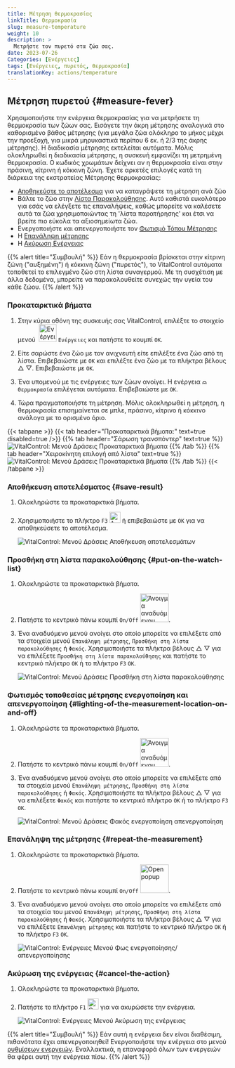 ```yaml
---
title: Μέτρηση θερμοκρασίας
linkTitle: Θερμοκρασία
slug: measure-temperature
weight: 10
description: >
  Μετρήστε τον πυρετό στα ζώα σας.
date: 2023-07-26
Categories: [Ενέργειες]
tags: [Ενέργειες, πυρετός, θερμοκρασία]
translationKey: actions/temperature
---
```


## Μέτρηση πυρετού {#measure-fever}

Χρησιμοποιήστε την ενέργεια θερμοκρασίας για να μετρήσετε τη θερμοκρασία των ζώων σας. Εισάγετε την άκρη μέτρησης αναλογικά στο καθορισμένο βάθος μέτρησης (για μεγάλα ζώα ολόκληρο το μήκος μέχρι την προεξοχή, για μικρά μηρυκαστικά περίπου 6 εκ. ή 2/3 της άκρης μέτρησης). Η διαδικασία μέτρησης εκτελείται αυτόματα. Μόλις ολοκληρωθεί η διαδικασία μέτρησης, η συσκευή εμφανίζει τη μετρημένη θερμοκρασία. Ο κωδικός χρωμάτων δείχνει αν η θερμοκρασία είναι στην πράσινη, κίτρινη ή κόκκινη ζώνη. Έχετε αρκετές επιλογές κατά τη διάρκεια της εκστρατείας Μέτρησης θερμοκρασίας:

- [Αποθηκεύστε το αποτέλεσμα](#save-result) για να καταγράψετε τη μέτρηση ανά ζώο
- Βάλτε το ζώο στην [Λίστα Παρακολούθησης](#put-on-the-watch-list). Αυτό καθιστά ευκολότερο για εσάς να ελέγξετε τις επαναλήψεις, καθώς μπορείτε να καλέσετε αυτά τα ζώα χρησιμοποιώντας τη 'λίστα παρατήρησης' και έτσι να βρείτε πιο εύκολα τα αξιοσημείωτα ζώα.
- Ενεργοποιήστε και απενεργοποιήστε τον [Φωτισμό Τόπου Μέτρησης](#lighting-of-the-measurement-location-on-and-off)
- Η [Επανάληψη μέτρησης](#repeat-the-measurement)
- Η [Ακύρωση Ενέργειας](#cancel-the-action)

{{% alert title="Συμβουλή" %}}
Εάν η θερμοκρασία βρίσκεται στην κίτρινη ζώνη ("αυξημένη") ή κόκκινη ζώνη ("πυρετός"), το VitalControl αυτόματα τοποθετεί το επιλεγμένο ζώο στη λίστα συναγερμού. Με τη συσχέτιση με άλλα δεδομένα, μπορείτε να παρακολουθείτε συνεχώς την υγεία του κάθε ζώου.
{{% /alert %}}

### Προκαταρκτικά βήματα

1. Στην κύρια οθόνη της συσκευής σας VitalControl, επιλέξτε το στοιχείο μενού &nbsp;<img src="/icons/actions.svg" width="40" align="bottom" alt="Ενέργειες" /> `Ενέργειες` και πατήστε το κουμπί `OK`.

2. Είτε σαρώστε ένα ζώο με τον ανιχνευτή είτε επιλέξτε ένα ζώο από τη λίστα. Επιβεβαιώστε με `OK` και επιλέξτε ένα ζώο με τα πλήκτρα βέλους △ ▽. Επιβεβαιώστε με `OK`.

3. Ένα υπομενού με τις ενέργειες των ζώων ανοίγει. Η ενέργεια <img src="/icons/actions/temperature.svg" width="10" align="bottom" alt="Θερμοκρασία" /> `Θερμοκρασία` επιλέγεται αυτόματα. Επιβεβαιώστε με `OK`.

4. Τώρα πραγματοποιήστε τη μέτρηση. Μόλις ολοκληρωθεί η μέτρηση, η θερμοκρασία επισημαίνεται σε μπλε, πράσινο, κίτρινο ή κόκκινο ανάλογα με το ορισμένο όριο.

{{< tabpane >}}
{{< tab header="Προκαταρκτικά βήματα:" text=true disabled=true />}}
{{% tab header="Σάρωση τρανσπόντερ" text=true %}}
![VitalControl: Μενού Δράσεις Προκαταρκτικά βήματα](../images/firststeps-scan.png "Προκαταρκτικά βήματα")
{{% /tab %}}
{{% tab header="Χειροκίνητη επιλογή από λίστα" text=true %}}
![VitalControl: Μενού Δράσεις Προκαταρκτικά βήματα](../images/firststeps.png "Προκαταρκτικά βήματα")
{{% /tab %}}
{{< /tabpane >}}

### Αποθήκευση αποτελέσματος {#save-result}

1. Ολοκληρώστε τα προκαταρκτικά βήματα.

2. Χρησιμοποιήστε το πλήκτρο `F3` <img src="/icons/footer/save.svg" width="25" align="bottom" alt="Αποθήκευση" /> ή επιβεβαιώστε με `OK` για να αποθηκεύσετε το αποτέλεσμα.

    ![VitalControl: Μενού Δράσεις Αποθήκευση αποτελεσμάτων](../images/saveresults.png "Αποθήκευση αποτελεσμάτων")

### Προσθήκη στη λίστα παρακολούθησης {#put-on-the-watch-list}

1. Ολοκληρώστε τα προκαταρκτικά βήματα.

2. Πατήστε το κεντρικό πάνω κουμπί `On/Off` <img src="/icons/footer/repeat_add_to_watch.svg" width="65" align="bottom" alt="Άνοιγμα αναδυόμενου παραθύρου" />.

3. Ένα αναδυόμενο μενού ανοίγει στο οποίο μπορείτε να επιλέξετε από τα στοιχεία μενού `Επανάληψη μέτρησης`, `Προσθήκη στη λίστα παρακολούθησης` ή `Φακός`. Χρησιμοποιήστε τα πλήκτρα βέλους △ ▽ για να επιλέξετε `Προσθήκη στη λίστα παρακολούθησης` και πατήστε το κεντρικό πλήκτρο `OK` ή το πλήκτρο `F3` `OK`.

    ![VitalControl: Μενού Δράσεις Προσθήκη στη λίστα παρακολούθησης](../images/watchlist.png "Προσθήκη στη λίστα παρακολούθησης")

### Φωτισμός τοποθεσίας μέτρησης ενεργοποίηση και απενεργοποίηση {#lighting-of-the-measurement-location-on-and-off}

1. Ολοκληρώστε τα προκαταρκτικά βήματα.

2. Πατήστε το κεντρικό πάνω κουμπί `On/Off` <img src="/icons/footer/repeat_add_to_watch.svg" width="65" align="bottom" alt="Άνοιγμα αναδυόμενου παραθύρου" />.

3. Ένα αναδυόμενο μενού ανοίγει στο οποίο μπορείτε να επιλέξετε από τα στοιχεία μενού `Επανάληψη μέτρησης`, `Προσθήκη στη λίστα παρακολούθησης` ή `Φακός`. Χρησιμοποιήστε τα πλήκτρα βέλους △ ▽ για να επιλέξετε `Φακός` και πατήστε το κεντρικό πλήκτρο `OK` ή το πλήκτρο `F3` `OK`.

    ![VitalControl: Μενού Δράσεις Φακός ενεργοποίηση απενεργοποίηση](../images/light.png "Φακός ενεργοποίηση απενεργοποίηση")

### Επανάληψη της μέτρησης {#repeat-the-measurement}

1. Ολοκληρώστε τα προκαταρκτικά βήματα.

2. Πατήστε το κεντρικό πάνω κουμπί `On/Off` <img src="/icons/footer/repeat_add_to_watch.svg" width="65" align="bottom" alt="Open popup" />.

3. Ένα αναδυόμενο μενού ανοίγει στο οποίο μπορείτε να επιλέξετε από τα στοιχεία του μενού `Επανάληψη μέτρησης`, `Προσθήκη στη λίστα παρακολούθησης` ή `Φακός`. Χρησιμοποιήστε τα πλήκτρα βέλους △ ▽ για να επιλέξετε `Επανάληψη μέτρησης` και πατήστε το κεντρικό πλήκτρο `OK` ή το πλήκτρο `F3` `OK`.

    ![VitalControl: Ενέργειες Μενού Φως ενεργοποίησης/απενεργοποίησης](../images/repeat.png "Φως ενεργοποίησης/απενεργοποίησης")

### Ακύρωση της ενέργειας {#cancel-the-action}

1. Ολοκληρώστε τα προκαταρκτικά βήματα.

2. Πατήστε το πλήκτρο `F1` <img src="/icons/footer/cancel.svg" width="25" align="bottom" alt="Cancel" /> για να ακυρώσετε την ενέργεια.

    ![VitalControl: Ενέργειες Μενού Ακύρωση της ενέργειας](../images/saveresults.png "Ακύρωση της ενέργειας")

{{% alert title="Συμβουλή" %}}
Εάν αυτή η ενέργεια δεν είναι διαθέσιμη, πιθανότατα έχει απενεργοποιηθεί! Ενεργοποιήστε την ενέργεια στο μενού [ρυθμίσεων ενεργειών](../setting/). Εναλλακτικά, η επαναφορά όλων των ενεργειών θα φέρει αυτή την ενέργεια πίσω.
{{% /alert %}}
